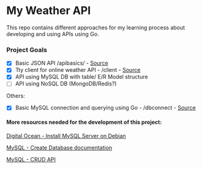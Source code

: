 # My Weather API

This repo contains different approaches for my learning process about developing and using APIs using Go.

### Project Goals

- [x] Basic JSON API /apibasics/ - [Source](https://go.dev/doc/tutorial/web-service-gin)
- [x] Tty client for online weather API - /client - [Source](https://www.twilio.com/en-us/blog/check-weather-with-go)
- [x] API using MySQL DB with table/ E/R Model structure  
- [ ] API using NoSQL DB (MongoDB/Redis?) 

Others:
- [x] Basic MySQL connection and querying using Go - /dbconnect - [Source](https://go.dev/doc/tutorial/database-access#set_up_database)

#### More resources needed for the development of this project:

[Digital Ocean - Install MySQL Server on Debian](https://www.digitalocean.com/community/tutorials/how-to-install-the-latest-mysql-on-debian-10)

[MySQL - Create Database documentation](https://dev.mysql.com/doc/refman/8.4/en/create-table.html)

[MySQL - CRUD API](https://rameshfadatare.medium.com/golang-crud-rest-api-with-mysql-36713f43f470)
